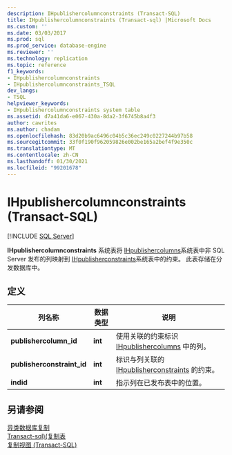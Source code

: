 ```yaml
---
description: IHpublishercolumnconstraints (Transact-SQL)
title: IHpublishercolumnconstraints (Transact-sql) |Microsoft Docs
ms.custom: ''
ms.date: 03/03/2017
ms.prod: sql
ms.prod_service: database-engine
ms.reviewer: ''
ms.technology: replication
ms.topic: reference
f1_keywords:
- IHpublishercolumnconstraints
- IHpublishercolumnconstraints_TSQL
dev_langs:
- TSQL
helpviewer_keywords:
- IHpublishercolumnconstraints system table
ms.assetid: d7a41da6-e067-430a-8da2-3f6745b8a4f3
author: cawrites
ms.author: chadam
ms.openlocfilehash: 83d20b9ac6496c04b5c36ec249c0227244b97b58
ms.sourcegitcommit: 33f0f190f962059826e002be165a2bef4f9e350c
ms.translationtype: MT
ms.contentlocale: zh-CN
ms.lasthandoff: 01/30/2021
ms.locfileid: "99201678"
---
```

# <a name="ihpublishercolumnconstraints-transact-sql"></a>IHpublishercolumnconstraints (Transact-SQL)
[!INCLUDE [SQL Server](../../includes/applies-to-version/sqlserver.md)]

  **IHpublishercolumnconstraints** 系统表将 [IHpublishercolumns](../../relational-databases/system-tables/ihpublishercolumns-transact-sql.md)系统表中非 SQL Server 发布的列映射到 [IHpublisherconstraints](../../relational-databases/system-tables/ihpublisherconstraints-transact-sql.md)系统表中的约束。 此表存储在分发数据库中。  
  
## <a name="definition"></a>定义  
  
|列名称|数据类型|说明|  
|-----------------|---------------|-----------------|  
|**publishercolumn_id**|**int**|使用关联的约束标识 [IHpublishercolumns](../../relational-databases/system-tables/ihpublishercolumns-transact-sql.md) 中的列。|  
|**publisherconstraint_id**|**int**|标识与列关联的 [IHpublisherconstraints](../../relational-databases/system-tables/ihpublisherconstraints-transact-sql.md) 的约束。|  
|**indid**|**int**|指示列在已发布表中的位置。|  
  
## <a name="see-also"></a>另请参阅  
 [异类数据库复制](../../relational-databases/replication/non-sql/heterogeneous-database-replication.md)   
 [Transact-sql&#41;&#40;复制表 ](../../relational-databases/system-tables/replication-tables-transact-sql.md)   
 [复制视图 (Transact-SQL)](../../relational-databases/system-views/replication-views-transact-sql.md)  
  
  
